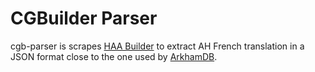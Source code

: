 # CGBuilder Parser

cgb-parser is scrapes [HAA Builder](https://haa.cgbuilder.fr/) to extract AH French translation in a JSON format close to the one used by [ArkhamDB](https://arkhamdb.com/).
